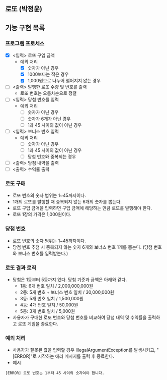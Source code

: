 ## 로또 (박정윤)

## 기능 구현 목록

### 프로그램 프로세스

- [x] <입력> 로또 구입 금액
  - 예외 처리
    - [x] 숫자가 아닌 경우 
    - [x] 1000보다는 작은 경우
    - [x] 1,000원으로 나누어 떨어지지 않는 경우
- [ ] <출력> 발행한 로또 수량 및 번호를 출력
  - 로또 번호는 오름차순으로 정렬
- [ ] <입력> 당첨 번호를 입력
  - 예외 처리
    - [ ] 숫자가 아닌 경우
    - [ ] 숫자가 6개가 아닌 경우
    - [ ] 1과 45 사이의 값이 아닌 경우
- [ ] <입력> 보너스 번호 입력 
  - 예외 처리
    - [ ] 숫자가 아닌 경우
    - [ ] 1과 45 사이의 값이 아닌 경우
    - [ ] 당첨 번호와 중복되는 경우
- [ ] <출력> 당첨 내역을 출력
- [ ] <출력> 수익률 출력

### 로또 구매

- 로또 번호의 숫자 범위는 1~45까지이다.
- 1개의 로또를 발행할 때 중복되지 않는 6개의 숫자를 뽑는다.
- 로또 구입 금액을 입력하면 구입 금액에 해당하는 만큼 로또를 발행해야 한다.
- 로또 1장의 가격은 1,000원이다.

### 당첨 번호

- 로또 번호의 숫자 범위는 1~45까지이다.
- 당첨 번호 추첨 시 중복되지 않는 숫자 6개와 보너스 번호 1개를 뽑는다. (당첨 번호와 보너스 번호를 입력받는다.)

### 로또 결과 로직

- 당첨은 1등부터 5등까지 있다. 당첨 기준과 금액은 아래와 같다.
    - 1등: 6개 번호 일치 / 2,000,000,000원
    - 2등: 5개 번호 + 보너스 번호 일치 / 30,000,000원
    - 3등: 5개 번호 일치 / 1,500,000원
    - 4등: 4개 번호 일치 / 50,000원
    - 5등: 3개 번호 일치 / 5,000원
- 사용자가 구매한 로또 번호와 당첨 번호를 비교하여 당첨 내역 및 수익률을 출력하고 로또 게임을 종료한다.

### 예외 처리

- 사용자가 잘못된 값을 입력할 경우 IllegalArgumentException를 발생시키고, "[ERROR]"로 시작하는 에러 메시지를 출력 후 종료한다.
- 예시
```
[ERROR] 로또 번호는 1부터 45 사이의 숫자여야 합니다.
```